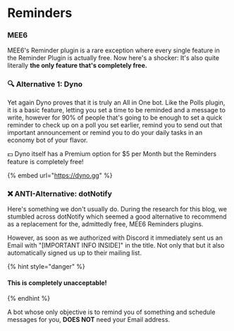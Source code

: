 # Reminders

### MEE6

MEE6's Reminder plugin is a rare exception where every single feature in the Reminder Plugin is actually free. Now here's a shocker: It's also quite literally **the only feature that's completely free.**

### 🔍 Alternative 1: Dyno

Yet again Dyno proves that it is truly an All in One bot. Like the Polls plugin, it is a basic feature, letting you set a time to be reminded and a message to write, however for 90% of people that's going to be enough to set a quick reminder to check up on a poll you set earlier, remind you to send out that important announcement or remind you to do your daily tasks in an economy bot of your flavor.

💵 Dyno itself has a Premium option for $5 per Month but the Reminders feature is completely free!

{% embed url="https://dyno.gg" %}

### ❌ ANTI-Alternative: dotNotify

Here's something we don't usually do. During the research for this blog, we stumbled across dotNotify which seemed a good alternative to recommend as a replacement for the, admittedly free, MEE6 Reminders plugins.

However, as soon as we authorized with Discord it immediately sent us an Email with "\[IMPORTANT INFO INSIDE]" in the title. Not only that but it also automatically signed us up to their mailing list.

{% hint style="danger" %}
#### This is completely unacceptable!
{% endhint %}

A bot whose only objective is to remind you of something and schedule messages for you, **DOES NOT** need your Email address.&#x20;
